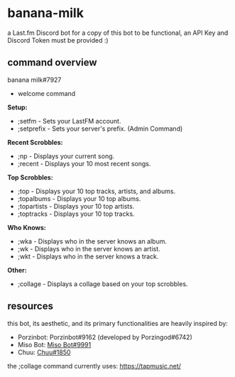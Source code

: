 # banana-milk
a Last.fm Discord bot
for a copy of this bot to be functional, an API Key and Discord Token must be provided :)

## command overview
banana milk#7927
+ welcome command

__**Setup:**__
+ ;setfm - Sets your LastFM account.
+ ;setprefix - Sets your server's prefix. (Admin Command)

__**Recent Scrobbles:**__
+ ;np - Displays your current song.
+ ;recent - Displays your 10 most recent songs.

__**Top Scrobbles:**__
+ ;top - Displays your 10 top tracks, artists, and albums.
+ ;topalbums - Displays your 10 top albums.
+ ;topartists - Displays your 10 top artists.
+ ;toptracks - Displays your 10 top tracks.

__**Who Knows:**__
+ ;wka - Displays who in the server knows an album.
+ ;wk - Displays who in the server knows an artist.
+ ;wkt - Displays who in the server knows a track.

__**Other:**__
+ ;collage - Displays a collage based on your top scrobbles.

## resources
this bot, its aesthetic, and its primary functionalities are heavily inspired by:
- Porzinbot: Porzinbot#9162 (developed by Porzingod#6742)
- Miso Bot: [Miso Bot#9991](https://github.com/joinemm/miso-bot)
- Chuu: [Chuu#1850](https://github.com/ishwi/chuu)

the ;collage command currently uses: https://tapmusic.net/